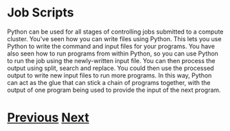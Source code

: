 ---
---

# Job Scripts

Python can be used for all stages of controlling jobs submitted to a compute cluster. You've seen how you can write files using Python. This lets you use Python to write the command and input files for your programs. You have also seen how to run programs from within Python, so you can use Python to run the job using the newly-written input file. You can then process the output using split, search and replace. You could then use the processed output to write new input files to run more programs. In this way, Python can act as the glue that can stick a chain of programs together, with the output of one program being used to provide the input of the next program.

# [Previous](../running) [Next](../whatnext)
